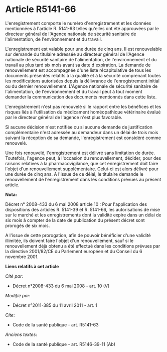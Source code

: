 # Article R5141-66

L'enregistrement comporte le numéro d'enregistrement et les données mentionnées à l'article R. 5141-63 telles qu'elles ont
été approuvées par le directeur général de l'Agence nationale de sécurité sanitaire de l'alimentation, de l'environnement et
du travail.

L'enregistrement est valable pour une durée de cinq ans. Il est renouvelable sur demande du titulaire adressée au directeur
général de l'Agence nationale de sécurité sanitaire de l'alimentation, de l'environnement et du travail au plus tard six mois
avant sa date d'expiration. La demande de renouvellement est accompagnée d'une liste récapitulative de tous les documents
présentés relatifs à la qualité et à la sécurité comprenant toutes les modifications autorisées depuis la délivrance de
l'enregistrement initial ou du dernier renouvellement. L'Agence nationale de sécurité sanitaire de l'alimentation, de
l'environnement et du travail peut à tout moment demander la communication des documents mentionnés dans cette liste.

L'enregistrement n'est pas renouvelé si le rapport entre les bénéfices et les risques liés à l'utilisation du médicament
homéopathique vétérinaire évalué par le directeur général de l'agence n'est plus favorable.

Si aucune décision n'est notifiée ou si aucune demande de justification complémentaire n'est adressée au demandeur dans un
délai de trois mois suivant la réception de sa demande, l'enregistrement est considéré comme renouvelé.

Une fois renouvelé, l'enregistrement est délivré sans limitation de durée. Toutefois, l'agence peut, à l'occasion du
renouvellement, décider, pour des raisons relatives à la pharmacovigilance, que cet enregistrement doit faire l'objet d'un
renouvellement supplémentaire. Celui-ci est alors délivré pour une durée de cinq ans. A l'issue de ce délai, le titulaire
demande le renouvellement de l'enregistrement dans les conditions prévues au présent article.

**Nota:**

Décret n° 2008-433 du 6 mai 2008 article 10 : Pour l'application des dispositions des articles R. 5141-39 et R. 5141-66, les
autorisations de mise sur le marché et les enregistrements dont la validité expire dans un délai de six mois à compter de la
date de publication du présent décret sont prorogés de six mois.

A l'issue de cette prorogation, afin de pouvoir bénéficier d'une validité illimitée, ils doivent faire l'objet d'un
renouvellement, sauf si le renouvellement déjà obtenu a été effectué dans les conditions prévues par la directive 2001/82/CE
du Parlement européen et du Conseil du 6 novembre 2001.

**Liens relatifs à cet article**

_Cité par_:

  - Décret n°2008-433 du 6 mai 2008 - art. 10 (V)

_Modifié par_:

  - Décret n°2011-385 du 11 avril 2011 - art. 1

_Cite_:

  - Code de la santé publique - art. R5141-63

_Anciens textes_:

  - Code de la santé publique - art. R5146-39-11 (Ab)
